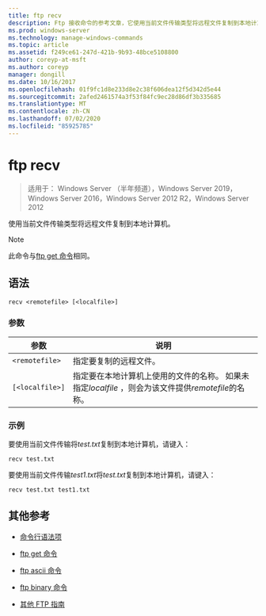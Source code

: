 ```yaml
---
title: ftp recv
description: Ftp 接收命令的参考文章，它使用当前文件传输类型将远程文件复制到本地计算机。
ms.prod: windows-server
ms.technology: manage-windows-commands
ms.topic: article
ms.assetid: f249ce61-247d-421b-9b93-48bce5108800
author: coreyp-at-msft
ms.author: coreyp
manager: dongill
ms.date: 10/16/2017
ms.openlocfilehash: 01f9fc1d8e233d8e2c38f606dea12f5d342d5e44
ms.sourcegitcommit: 2afed2461574a3f53f84fc9ec28d86df3b335685
ms.translationtype: MT
ms.contentlocale: zh-CN
ms.lasthandoff: 07/02/2020
ms.locfileid: "85925785"
---
```

# <a name="ftp-recv"></a>ftp recv

> 适用于： Windows Server （半年频道），Windows Server 2019，Windows Server 2016，Windows Server 2012 R2，Windows Server 2012

使用当前文件传输类型将远程文件复制到本地计算机。

> [!NOTE]
> 此命令与[ftp get 命令](ftp-get.md)相同。

## <a name="syntax"></a>语法

```
recv <remotefile> [<localfile>]
```

### <a name="parameters"></a>参数

| 参数 | 说明 |
| --------- | ----------- |
| `<remotefile>` | 指定要复制的远程文件。 |
| `[<localfile>]` | 指定要在本地计算机上使用的文件的名称。 如果未指定*localfile* ，则会为该文件提供*remotefile*的名称。 |

### <a name="examples"></a>示例

要使用当前文件传输将*test.txt*复制到本地计算机，请键入：

```
recv test.txt
```

要使用当前文件传输*test1.txt*将*test.txt*复制到本地计算机，请键入：

```
recv test.txt test1.txt
```

## <a name="additional-references"></a>其他参考

- [命令行语法项](command-line-syntax-key.md)

- [ftp get 命令](ftp-get.md)

- [ftp ascii 命令](ftp-ascii.md)

- [ftp binary 命令](ftp-binary.md)

- [其他 FTP 指南](https://docs.microsoft.com/previous-versions/orphan-topics/ws.10/cc756013(v=ws.10))
